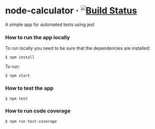 # node-calculator &middot; [![Build Status](https://travis-ci.com/ameerthehacker/node-calculator.svg?branch=master)](https://travis-ci.com/ameerthehacker/node-calculator)
A simple app for automated tests using jest

### How to run the app locally
To run locally you need to be sure that the dependencies are installed:
```
$ npm install
```
To run:
```
$ npm start
```

### How to test the app

```
$ npm test
```


### How to run code coverage

```
$ npm run test-coverage
```
